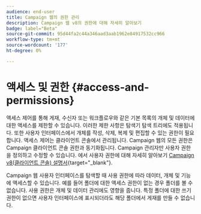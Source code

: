 ```yaml
---
audience: end-user
title: Campaign 웹의 권한 관리
description: Campaign 웹 v8의 권한에 대해 자세히 알아보기
badge: label="Beta"
source-git-commit: 95d44fa2c44a346aad3aab1962e84917532cc966
workflow-type: tm+mt
source-wordcount: '177'
ht-degree: 0%

---
```



# 액세스 및 권한 {#access-and-permissions}


액세스 제어를 통해 게재, 수신자 또는 워크플로우와 같은 기본 목록의 개체 및 데이터에 대한 액세스를 제한할 수 있습니다. 이러한 제한 사항은 탐색기 탐색 트리에도 적용됩니다. 또한 사용자 인터페이스에서 개체를 작성, 삭제, 복제 및 편집할 수 있는 권한이 필요합니다. 액세스 제어는 클라이언트 콘솔에서 관리됩니다. Campaign 웹의 모든 권한은 Campaign 클라이언트 콘솔 권한과 동기화됩니다. Campaign 관리자만 사용자 권한을 정의하고 수정할 수 있습니다. 에서 사용자 권한에 대해 자세히 알아보기 [Campaign v8(클라이언트 콘솔) 설명서](https://experienceleague.adobe.com/docs/campaign/campaign-v8/admin/permissions/gs-permissions.html){target="_blank"}.

Campaign 웹 사용자 인터페이스를 탐색할 때 사용 권한에 따라 데이터, 개체 및 기능에 액세스할 수 있습니다. 예를 들어 폴더에 대한 액세스 권한이 없는 경우 폴더를 볼 수 없습니다. 사용 권한은 개체 및 데이터 관리에도 영향을 줍니다. 특정 폴더에 대한 쓰기 권한이 없으면 사용자 인터페이스에 표시되더라도 해당 폴더에서 게재를 만들 수 없습니다.

